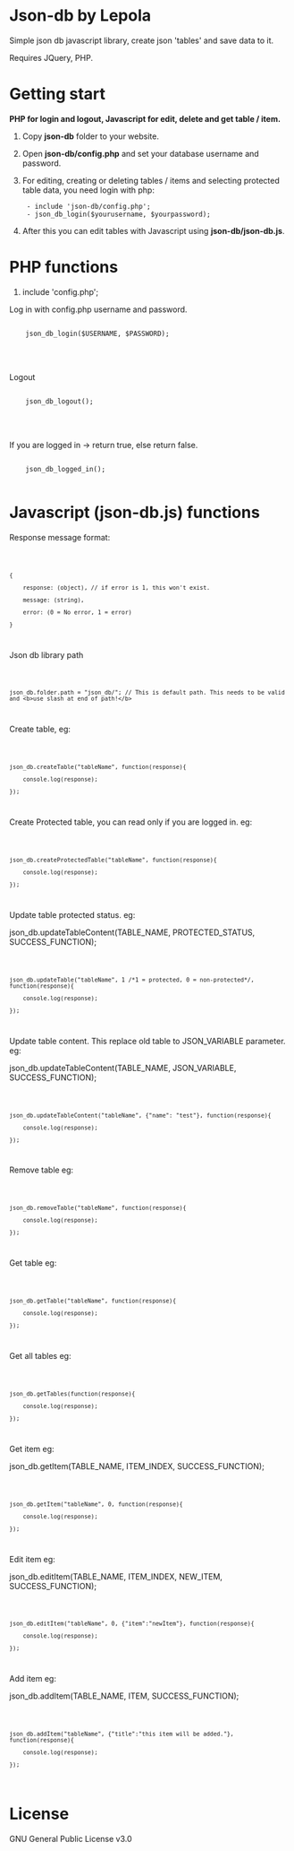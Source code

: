 # Json-db by Lepola

Simple json db javascript library, create json 'tables' and save data to it.

Requires JQuery, PHP.

# Getting start

<b>PHP for login and logout, Javascript for edit, delete and get table / item.</b>

1. Copy <b>json-db</b> folder to your website.

2. Open <b>json-db/config.php</b> and set your database username and password.

3. For editing, creating or deleting tables / items and selecting protected table data, you need login with php:
	
		- include 'json-db/config.php';
		- json_db_login($yourusername, $yourpassword);

4. After this you can edit tables with Javascript using <b>json-db/json-db.js</b>.


# PHP functions

1. include 'config.php';

Log in with config.php username and password.

<code>
	json_db_login($USERNAME, $PASSWORD);
  
</code><br><br>
Logout

<code>
	json_db_logout();
  
</code><br><br>
If you are logged in -> return true, else return false.

<code>
	json_db_logged_in();
  
</code>


# Javascript (json-db.js) functions


Response message format:

<code>
  
	{
  
		response: (object), // if error is 1, this won't exist.
    
		message: (string),
    
		error: (0 = No error, 1 = error)
    
	}
</code>



Json db library path

<code>
 
	json_db.folder.path = "json_db/"; // This is default path. This needs to be valid and <b>use slash at end of path!</b>
</code>

Create table, eg:

<code>
  
	json_db.createTable("tableName", function(response){
  
		console.log(response);
    
	});
</code>


Create Protected table, you can read only if you are logged in. eg:

<code>
  
	json_db.createProtectedTable("tableName", function(response){
  
		console.log(response);
    
	});
</code>


Update table protected status. eg:

json_db.updateTableContent(TABLE_NAME, PROTECTED_STATUS, SUCCESS_FUNCTION);

<code>
  
	json_db.updateTable("tableName", 1 /*1 = protected, 0 = non-protected*/, function(response){
  
		console.log(response);
    
	});
</code>


Update table content. This replace old table to JSON_VARIABLE parameter. eg:

json_db.updateTableContent(TABLE_NAME, JSON_VARIABLE, SUCCESS_FUNCTION);

<code>
  
	json_db.updateTableContent("tableName", {"name": "test"}, function(response){
  
		console.log(response);
    
	});
</code>


Remove table eg:

<code>
  
	json_db.removeTable("tableName", function(response){
  
		console.log(response);
    
	});
</code>


Get table eg:

<code>
  
	json_db.getTable("tableName", function(response){
  
		console.log(response);
    
	});
</code>


Get all tables eg:

<code>
  
	json_db.getTables(function(response){
  
		console.log(response);
    
	});
</code>


Get item eg:

json_db.getItem(TABLE_NAME, ITEM_INDEX, SUCCESS_FUNCTION);

<code>
  
	json_db.getItem("tableName", 0, function(response){
  
		console.log(response);
    
	});
</code>


Edit item eg:

json_db.editItem(TABLE_NAME, ITEM_INDEX, NEW_ITEM, SUCCESS_FUNCTION);

<code>
  
	json_db.editItem("tableName", 0, {"item":"newItem"}, function(response){
  
		console.log(response);
    
	});
</code>


Add item eg:

json_db.addItem(TABLE_NAME, ITEM, SUCCESS_FUNCTION);

<code>
  
	json_db.addItem("tableName", {"title":"this item will be added."}, function(response){
  
		console.log(response);
    
	});
</code>


# License

GNU General Public License v3.0
